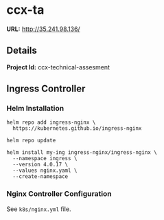 # ccx-ta
**URL:** http://35.241.98.136/

## Details
**Project Id:** ccx-technical-assesment

## Ingress Controller

### Helm Installation 

```
helm repo add ingress-nginx \
  https://kubernetes.github.io/ingress-nginx
```
```
helm repo update
```
```
helm install my-ing ingress-nginx/ingress-nginx \
  --namespace ingress \
  --version 4.0.17 \
  --values nginx.yaml \
  --create-namespace
```

### Nginx Controller Configuration
See `k8s/nginx.yml` file.